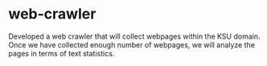 # web-crawler

Developed a web crawler that will collect webpages within the KSU domain. 
Once we have collected enough number of webpages, we will analyze the pages in terms of text statistics.
